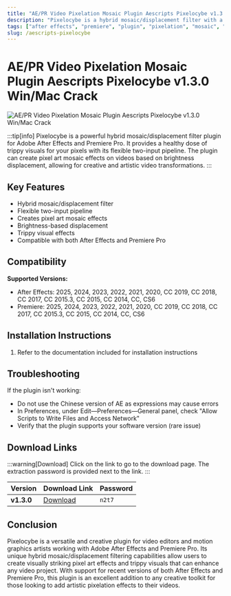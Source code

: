 ```yaml
---
title: "AE/PR Video Pixelation Mosaic Plugin Aescripts Pixelocybe v1.3.0 Win/Mac Crack"
description: "Pixelocybe is a hybrid mosaic/displacement filter with a flexible two input pipeline. It can create pixel art mosaic effects on videos based on brightness displacement."
tags: ["after effects", "premiere", "plugin", "pixelation", "mosaic", "visual effects", "aescripts", "video editing", "motion graphics"]
slug: /aescripts-pixelocybe
---
```


# AE/PR Video Pixelation Mosaic Plugin Aescripts Pixelocybe v1.3.0 Win/Mac Crack

![AE/PR Video Pixelation Mosaic Plugin Aescripts Pixelocybe v1.3.0 Win/Mac Crack](https://www.gfxcamp.com/wp-content/uploads/2021/01/Aescripts-Pixelocybe.jpg)

:::tip[info]
Pixelocybe is a powerful hybrid mosaic/displacement filter plugin for Adobe After Effects and Premiere Pro. It provides a healthy dose of trippy visuals for your pixels with its flexible two-input pipeline. The plugin can create pixel art mosaic effects on videos based on brightness displacement, allowing for creative and artistic video transformations.
:::

## Key Features

- Hybrid mosaic/displacement filter
- Flexible two-input pipeline
- Creates pixel art mosaic effects
- Brightness-based displacement
- Trippy visual effects
- Compatible with both After Effects and Premiere Pro

## Compatibility

**Supported Versions:**

- After Effects: 2025, 2024, 2023, 2022, 2021, 2020, CC 2019, CC 2018, CC 2017, CC 2015.3, CC 2015, CC 2014, CC, CS6
- Premiere: 2025, 2024, 2023, 2022, 2021, 2020, CC 2019, CC 2018, CC 2017, CC 2015.3, CC 2015, CC 2014, CC, CS6

## Installation Instructions

1. Refer to the documentation included for installation instructions

## Troubleshooting

If the plugin isn't working:

- Do not use the Chinese version of AE as expressions may cause errors
- In Preferences, under Edit—Preferences—General panel, check "Allow Scripts to Write Files and Access Network"
- Verify that the plugin supports your software version (rare issue)

## Download Links

:::warning[Download]
Click on the link to go to the download page. The extraction password is provided next to the link.
:::

| Version | Download Link | Password |
|---|---|---|
| **v1.3.0** | [Download](https://pan.baidu.com/s/1zgX16QqfNgV3c-q_s7iTOw?pwd=n2t7) | `n2t7` |

## Conclusion

Pixelocybe is a versatile and creative plugin for video editors and motion graphics artists working with Adobe After Effects and Premiere Pro. Its unique hybrid mosaic/displacement filtering capabilities allow users to create visually striking pixel art effects and trippy visuals that can enhance any video project. With support for recent versions of both After Effects and Premiere Pro, this plugin is an excellent addition to any creative toolkit for those looking to add artistic pixelation effects to their videos.